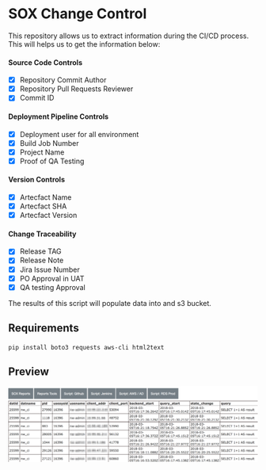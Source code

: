 # SOX Change Control

This repository allows us to extract information during the CI/CD process. This will helps us to get the information below:

#### Source Code Controls

* [x] Repository Commit Author
* [x] Repository Pull Requests Reviewer
* [x] Commit ID

#### Deployment Pipeline Controls

* [x] Deployment user for all environment
* [x] Build Job Number
* [x] Project Name
* [x] Proof of QA Testing

#### Version Controls

* [x] Artecfact Name
* [x] Artecfact SHA
* [x] Artecfact Version

####  Change Traceability

* [x] Release TAG
* [x] Release Note
* [x] Jira Issue Number
* [x] PO Approval in UAT
* [x] QA testing Approval

The results of this script will populate data into and s3 bucket.

## Requirements

    pip install boto3 requests aws-cli html2text
    
## Preview

![ SOX Change Control ](https://github.com/fsclyde/sox-hipaa-devops/blob/master/images/change_control.png "ChangeControl")




